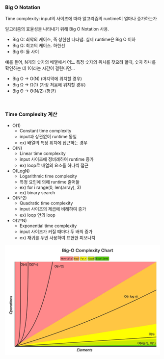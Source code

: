 ### Big O Notation

Time complexity: input의 사이즈에 따라 알고리즘의 runtime이 얼마나 증가하는가

알고리즘의 효율성을 나타내기 위해 Big O Notation 사용.

- Big O: 최악의 케이스, 즉 상한선 나타냄. 실제 runtime은 Big O 이하
- Big Ω: 최고의 케이스. 하한선
- Big Θ: 둘 사이

예를 들어, N개의 숫자의 배열에서 어느 특정 숫자의 위치를 찾으려 할때, 숫자 하나를 확인하는 데 1이라는 시간이 걸린다면...

- Big O -> O(N) (마지막에 위치할 경우)
- Big Ω -> Ω(1) (가장 처음에 위치할 경우)
- Big Θ -> Θ(N/2) (평균) 

<br/>

### Time Complexity 계산

- O(1)
  - Constant time complexity
  - input과 상관없이 runtime 동일
  - ex) 배열의 특정 위치에 접근하는 경우
- O(N)
  - Linear time complexity
  - input 사이즈에 정비례하여 runtime 증가
  - ex) loop로 배열의 요소들 하나씩 접근
- O(LogN)
  - Logarithmic time complexity
  - 특정 요인에 의해 runtime 줄어듦
  - ex) for i range(0, len(array), 3)
  - ex) binary search
- O(N^2)
  - Quadratic time complexity
  - input 사이즈의 제곱에 비례하여 증가
  - ex) loop 안의 loop
- O(2^N)
  - Exponential time complexity
  - input 사이즈가 커질 때마다 두 배씩 증가
  - ex) 재귀를 두번 사용하여 표현한 피보나치

<img src = "../../Images/image2.jpg">
